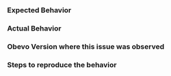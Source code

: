 ### Expected Behavior


### Actual Behavior


### Obevo Version where this issue was observed


### Steps to reproduce the behavior

